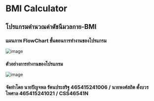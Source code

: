 # BMI Calculator
## โปรแกรมคำนวณค่าดัชนีมวลกาย-BMI
### แผนภาพ FlowChart ขั้นตอนการทำงานของโปรแกรม
![image](https://github.com/user-attachments/assets/618877c4-ef6e-4a40-8c55-362c0cc4a4de)
### ตัวอย่างการทำงานของโปรแกรม
![image](https://github.com/user-attachments/assets/6d0a2856-9e16-4c16-bb78-ba78b7a37b96)

### จัดทำโดย นายปัญจพล รัตนประสริฐ 465415241006 / นายพงศ์สถิต ตั้งบวรไพศาล 465415241021 / CSS46541N
